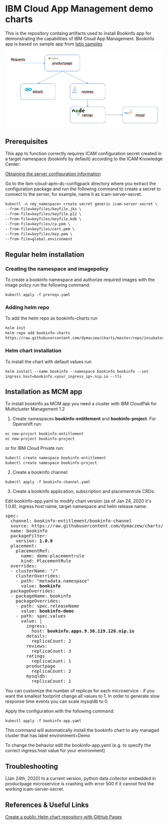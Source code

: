 # IBM Cloud App Management demo charts

This is the repository containg artifacts used to install Bookinfo app for demonstrating the capabilities of IBM Cloud App Management.
Bookinfo app is based on sample app from [Istio samples](https://github.com/istio/istio/tree/master/samples/bookinfo)

![](images/2020-01-24-17-36-47.png)

## Prerequisites

This app to function correctly requires ICAM configuration secret created in a target namespace (bookinfo by default) according to the ICAM Knowledge Center: 

[Obtaining the server configuration information](https://www.ibm.com/support/knowledgecenter/en/SS8G7U_19.4.0/com.ibm.app.mgmt.doc/content/dc_config_server_info.html?cp=SSFC4F_1.2.0)

Go to the ibm-cloud-apm-dc-configpack directory where you extract the configuration package and run the following command to create a secret to connect to the server, for example, name it as icam-server-secret.
```
kubectl -n <my_namespace> create secret generic icam-server-secret \
--from-file=keyfiles/keyfile.jks \
--from-file=keyfiles/keyfile.p12 \
--from-file=keyfiles/keyfile.kdb \
--from-file=keyfiles/ca.pem \
--from-file=keyfiles/cert.pem \
--from-file=keyfiles/key.pem \
--from-file=global.environment
```

## Regular helm installation

### Creating the namespace and imagepolicy
To create a bookinfo namespace and authorize required images with the image policy run the following command:
```
kubectl apply -f prereqs.yaml
```

### Adding helm repo
To add the helm repo as bookinfo-charts run
```
helm init
helm repo add bookinfo-charts https://raw.githubusercontent.com/dymaczew/charts/master/repo/incubator/
```
### Helm chart installation
To install the chart with default values run
```
helm install --name bookinfo --namespace bookinfo bookinfo --set ingress.host=bookinfo.<your_ingress_ip>.nip.io --tls
```
## Installation as MCM app

To install bookinfo as MCM app you need a cluster with IBM CloudPak for Multicluster Management 1.2

1. Create namespaces **bookinfo-entitlement** and **bookinfo-project**. For Openshift run:
```
oc new-project bookinfo-entitlement
oc new-project bookinfo-project
```
or for IBM Cloud Private run:
```
kubectl create namespace bookinfo-entitlement
kubectl create namespace bookinfo-project
```
2. Create a bookinfo channel:
```
kubectl apply -f bookinfo-channel.yaml
```
3. Create a bookinfo application, subscription and placementrule CRDs:

Edit bookinfo-app.yaml to modify chart version (as of Jan 24, 2020 it's 1.0.8), ingress host name, target namespace and helm release name:

<pre>
spec:
  channel: bookinfo-entitlement/bookinfo-channel
  source: https://raw.githubusercontent.com/dymaczew/charts/master/repo/incubator/ 
  name: bookinfo
  packageFilter:
    version: <b>1.0.8</b>
  placement:
    placementRef:
      name: demo-placementrule
      kind: PlacementRule
  overrides:
  - clusterName: "/"
    clusterOverrides:
    - path: "metadata.namespace"
      value: <b>bookinfo</b>
  packageOverrides:
  - packageName: bookinfo
    packageOverrides:
    - path: spec.releaseName
      value: <b>bookinfo-demo</b>
    - path: spec.values
      value: |
        ingress:
          host: <b>bookinfo.apps.9.30.119.120.nip.io</b>
        details:
          replicaCount: 2
        reviews:
          replicaCount: 3
        ratings
          replicaCount: 1
        productpage
          replicaCount: 2
        mysqldb:
          replicaCount: 1
</pre>

You can customize the number of replicas for each microservice - if you want the smallest footprint change all values to 1. In order to generate slow response time events you can scale mysqldb to 0. 

Apply the configuration with the following command:
```
kubectl apply -f bookinfo-app.yaml
```
This command will automatically install the bookinfo chart to any managed cluster that has label environment=Demo

To change the behavior edit the bookinfo-app.yaml (e.g. to specify the correct ingress.host value for your environment)

## Troubleshooting

[Jan 24th, 2020] In a current version, python data collector embedded in productpage microservice is crashing with error 500 if it cannot find the working icam-server-secret. 


## References & Useful Links

[Create a public Helm chart repository with GitHub Pages](https://medium.com/@mattiaperi/create-a-public-helm-chart-repository-with-github-pages-49b180dbb417)

